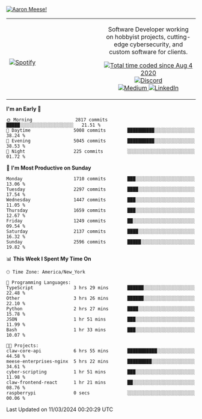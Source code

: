 [![Aaron Meese!](https://user-images.githubusercontent.com/17814535/88975338-a2aabf00-d27f-11ea-963f-8a19608716b4.png)](https://github.com/ajmeese7/readme-ascii "README ASCII")

<!-- Modified from project here: https://github.com/novatorem/novatorem -->
<table width="100%">
  <tr>
  <td width="50%">

&nbsp; <br> [![Spotify](https://ajmeese7.vercel.app/api/spotify)](https://open.spotify.com/user/ajmeese)

  </td>
  <td width="50%">
    <p align="center">
    Software Developer working on hobbyist projects, cutting-edge cybersecurity, and custom software for clients.
    </p>
    <p align="center">
      <a href="https://wakatime.com/@f726891d-3b02-46cd-9b60-e8c59f9e2b14">
        <img src="https://wakatime.com/badge/user/f726891d-3b02-46cd-9b60-e8c59f9e2b14.svg" alt="Total time coded since Aug 4 2020" title="WakaTime" />
      </a>
      <a href="http://link.aaronmeese.com/discord">
        <img src="https://img.shields.io/badge/discord-ajmeese7%234835-369?style=flat-square&logo=discord&logoColor=white&color=purple" alt="Discord" title="Discord">
      </a>
      <br />
      <a href="https://link.aaronmeese.com/medium">
        <img src="https://img.shields.io/badge/medium-ajmeese7-1DB954?style=flat-square&logo=medium&logoColor=white" alt="Medium" title="Medium">
      </a>
      <a href="https://link.aaronmeese.com/linkedin">
        <img src="https://img.shields.io/badge/linkedIn-aaronmeese-1DB954?style=flat-square&logo=linkedin&logoColor=white&color=blue" alt="LinkedIn" title="LinkedIn">
      </a>
    </p>
  </td>

</table>

[//]: <> (The `&nbsp;` is to have Aphelion take up more space)

<!--START_SECTION:waka-->
**I'm an Early 🐤** 

```text
🌞 Morning                2817 commits        █████░░░░░░░░░░░░░░░░░░░░   21.51 % 
🌆 Daytime                5008 commits        ██████████░░░░░░░░░░░░░░░   38.24 % 
🌃 Evening                5045 commits        ██████████░░░░░░░░░░░░░░░   38.53 % 
🌙 Night                  225 commits         ░░░░░░░░░░░░░░░░░░░░░░░░░   01.72 % 
```
📅 **I'm Most Productive on Sunday** 

```text
Monday                   1710 commits        ███░░░░░░░░░░░░░░░░░░░░░░   13.06 % 
Tuesday                  2297 commits        ████░░░░░░░░░░░░░░░░░░░░░   17.54 % 
Wednesday                1447 commits        ███░░░░░░░░░░░░░░░░░░░░░░   11.05 % 
Thursday                 1659 commits        ███░░░░░░░░░░░░░░░░░░░░░░   12.67 % 
Friday                   1249 commits        ██░░░░░░░░░░░░░░░░░░░░░░░   09.54 % 
Saturday                 2137 commits        ████░░░░░░░░░░░░░░░░░░░░░   16.32 % 
Sunday                   2596 commits        █████░░░░░░░░░░░░░░░░░░░░   19.82 % 
```


📊 **This Week I Spent My Time On** 

```text
🕑︎ Time Zone: America/New_York

💬 Programming Languages: 
TypeScript               3 hrs 29 mins       ██████░░░░░░░░░░░░░░░░░░░   22.48 % 
Other                    3 hrs 26 mins       ██████░░░░░░░░░░░░░░░░░░░   22.10 % 
Python                   2 hrs 27 mins       ████░░░░░░░░░░░░░░░░░░░░░   15.78 % 
JSON                     1 hr 51 mins        ███░░░░░░░░░░░░░░░░░░░░░░   11.99 % 
Bash                     1 hr 33 mins        ███░░░░░░░░░░░░░░░░░░░░░░   10.07 % 

🐱‍💻 Projects: 
claw-core-api            6 hrs 55 mins       ███████████░░░░░░░░░░░░░░   44.58 % 
meese-enterprises-nginx  5 hrs 22 mins       █████████░░░░░░░░░░░░░░░░   34.61 % 
cyber-scripting          1 hr 51 mins        ███░░░░░░░░░░░░░░░░░░░░░░   11.98 % 
claw-frontend-react      1 hr 21 mins        ██░░░░░░░░░░░░░░░░░░░░░░░   08.76 % 
raspberrypi              0 secs              ░░░░░░░░░░░░░░░░░░░░░░░░░   00.06 % 
```


 Last Updated on 11/03/2024 00:20:29 UTC
<!--END_SECTION:waka-->
